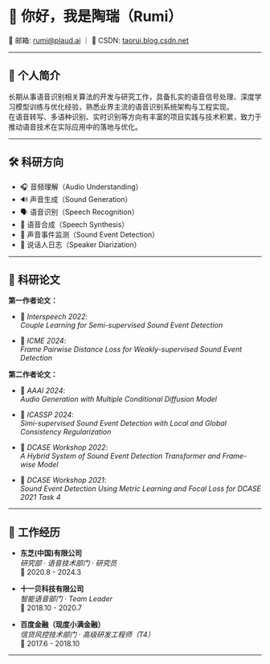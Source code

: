 # 👋 你好，我是陶瑞（Rumi）

📧 邮箱: rumi@plaud.ai ｜ 📝 CSDN: [taorui.blog.csdn.net](https://taorui.blog.csdn.net)

---

## 🎯 个人简介  
长期从事语音识别相关算法的开发与研究工作，具备扎实的语音信号处理、深度学习模型训练与优化经验，熟悉业界主流的语音识别系统架构与工程实现。  
在语音转写、多语种识别、实时识别等方向有丰富的项目实践与技术积累，致力于推动语音技术在实际应用中的落地与优化。

---

## 🛠 科研方向

- 🎧 音频理解（Audio Understanding）  
- 🔊 声音生成（Sound Generation）  
- 🗣️ 语音识别（Speech Recognition）  
- 🧠 语音合成（Speech Synthesis）  
- 🚨 声音事件监测（Sound Event Detection）  
- 👥 说话人日志（Speaker Diarization）

---

## 📝 科研论文

**第一作者论文：**

- 📌 *Interspeech 2022*:  
  _Couple Learning for Semi-supervised Sound Event Detection_

- 📌 *ICME 2024*:  
  _Frame Pairwise Distance Loss for Weakly-supervised Sound Event Detection_

**第二作者论文：**

- 📌 *AAAI 2024*:  
  _Audio Generation with Multiple Conditional Diffusion Model_

- 📌 *ICASSP 2024*:  
  _Simi-supervised Sound Event Detection with Local and Global Consistency Regularization_

- 📌 *DCASE Workshop 2022*:  
  _A Hybrid System of Sound Event Detection Transformer and Frame-wise Model_

- 📌 *DCASE Workshop 2021*:  
  _Sound Event Detection Using Metric Learning and Focal Loss for DCASE 2021 Task 4_

---

## 💼 工作经历

- **东芝(中国)有限公司**  
  _研究部 · 语音技术部门 · 研究员_  
  📅 2020.8 - 2024.3  

- **十一贝科技有限公司**  
  _智能语音部门 · Team Leader_  
  📅 2018.10 - 2020.7  

- **百度金融（现度小满金融）**  
  _信贷风控技术部门 · 高级研发工程师（T4）_  
  📅 2017.6 - 2018.10

---
